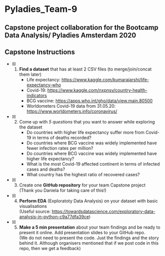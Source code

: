 # **Pyladies_Team-9**
## Capstone project collaboration for the Bootcamp Data Analysis/ Pyladies Amsterdam 2020  

## Capstone Instructions ##

- [x] 1. **Find a dataset** that has at least 2 CSV files (to merge/join/concat them later)    
     * Life expectancy: https://www.kaggle.com/kumarajarshi/life-expectancy-who
     * Covid-19: https://www.kaggle.com/nxpnsv/country-health-indicators
     * BCG vaccine: https://apps.who.int/gho/data/view.main.80500
     * Worldometers Covid-19 data from 31.05.20: https://www.worldometers.info/coronavirus/


- [x] 2. Come up with *5 questions* that you want to answer while exploring the dataset
     * Do countries with higher life expectancy suffer more from Covid-19 in terms of deaths recorded?
     * Do countries where BCG vaccine was widely implemented have fewer infection rates per million?
     * Do countries where BCG vaccine was widely implemented have higher life expectancy? 
     * What is the most Covid-19 affected continent in terms of infected cases and deaths?
     * What country has the highest ratio of recovered cases?
     
     
- [x] 3. Create one **GitHub repository** for your team Capstone project                                                                 
(Thank you Daniela for taking care of this!)

- [x] 4. **Perform EDA** (Exploratoty Data Analysis) on your dataset with basic visualisations  
(Useful source: https://towardsdatascience.com/exploratory-data-analysis-in-python-c9a77dfa39ce)

- [x] 5. **Make a 5 min presentation** about your team findings and be ready to present it online. Add presentation slides to your GitHub repo.  
(We do not need to present the code. Just the findings and the story behind it. Although organisers mentioned that if we post code in this repo, then we get a feedback)
